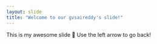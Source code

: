 ```yaml
---
layout: slide
title: "Welcome to our gvsaireddy's slide!"
---
```

This is my awesome slide :tada:
Use the left arrow to go back!
